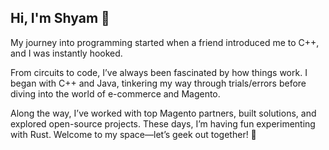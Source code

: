 ## Hi, I'm Shyam 👋

My journey into programming started when a friend introduced me to C++, and I was instantly hooked.

From circuits to code, I’ve always been fascinated by how things work. I began with C++ and Java, tinkering my way through trials/errors before diving into the world of e-commerce and Magento.

Along the way, I’ve worked with top Magento partners, built solutions, and explored open-source projects. These days, I’m having fun experimenting with Rust. Welcome to my space—let’s geek out together! 🚀

<!--
**juashyam/juashyam** is a ✨ _special_ ✨ repository because its `README.md` (this file) appears on your GitHub profile.

Here are some ideas to get you started:

- 🔭 I’m currently working on ...
- 🌱 I’m currently learning ...
- 👯 I’m looking to collaborate on ...
- 🤔 I’m looking for help with ...
- 💬 Ask me about ...
- 📫 How to reach me: ...
- 😄 Pronouns: ...
- ⚡ Fun fact: ...
-->
